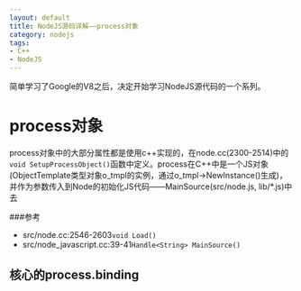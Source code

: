 ```yaml
---
layout: default
title: NodeJS源码详解——process对象
category: nodejs
tags:
- C++
- NodeJS
---
```

简单学习了Google的V8之后，决定开始学习NodeJS源代码的一个系列。

# process对象
process对象中的大部分属性都是使用c++实现的，在node.cc(2300-2514)中的`void SetupProcessObject()`函数中定义。process在C++中是一个JS对象(ObjectTemplate类型对象o\_tmpl的实例，通过o\_tmpl->NewInstance()生成)，并作为参数传入到Node的初始化JS代码——MainSource(src/node.js, lib/*.js)中去

###参考
+ src/node.cc:2546-2603`void Load()`
+ src/node_javascript.cc:39-41`Handle<String> MainSource()`


## 核心的process.binding
